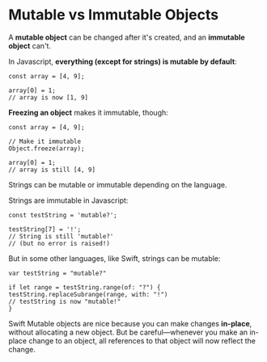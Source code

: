 # Mutable vs Immutable Objects

A **mutable object** can be changed after it's created, and an **immutable object** can't.

In Javascript, **everything (except for strings) is mutable by default**:

```
const array = [4, 9];

array[0] = 1;
// array is now [1, 9]
```

**Freezing an object** makes it immutable, though:

```
const array = [4, 9];

// Make it immutable
Object.freeze(array);

array[0] = 1;
// array is still [4, 9]
```

Strings can be mutable or immutable depending on the language.

Strings are immutable in Javascript:

```
const testString = 'mutable?';

testString[7] = '!';
// String is still 'mutable?'
// (but no error is raised!)
```

But in some other languages, like Swift, strings can be mutable:

```
var testString = "mutable?"

if let range = testString.range(of: "?") {
testString.replaceSubrange(range, with: "!")
// testString is now "mutable!"
}
```

Swift
Mutable objects are nice because you can make changes **in-place**, without allocating a new object. But be careful—whenever you make an in-place change to an object, all references to that object will now reflect the change.
